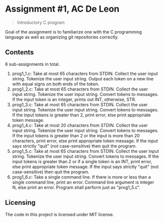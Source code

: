 # Assignment #1, AC De Leon
> Introductory C program

Goal of the assignment is to familiarize one with the C programming language as well as organizing git repositories correctly.

## Contents

6 sub-assignments in total.

1. prog1_1.c:
    Take at most 65 characters from STDIN. Collect the user input string. Tokenize the user input string. Output each token on a new line with equal signs on both ends of the token.
2. prog1_2.c:
    Take at most 65 characters from STDIN. Collect the user input string. Tokenize the user input string. Convert tokens to messages. If the input token is an integer, prints out INT, otherwise, STR.
3. prog1_3.c:
    Take at most 65 characters from STDIN. Collect the user input string. Tokenize the user input string. Convert tokens to messages. If the input tokens is greater than 2, print error, else print appropriate token message.
4. prog1_4.c:
    Take at most 20 characters from STDIN. Collect the user input string. Tokenize the user input string. Convert tokens to messages. If the input tokens is greater than 2 or the input is more than 20 characters, print error, else print appropriate token message. If the input says strictly "quit" (not case-sensitive) then quit the program.
5. prog1_5.c:
    Take at most 65 characters from STDIN. Collect the user input string. Tokenize the user input string. Convert tokens to messages. If the input tokens is greater than 2 or if a single token is an INT, print error, else print appropriate token message. If the input says strictly "quit" (not case-sensitive) then quit the program.
6. prog1_6.c:
    Take a single command line. If there is more or less than a single command line, print an error. Command line argument is integer N, else print an error. Program shall perform just as "prog1_5.c".

## Licensing

The code in this project is licensed under MIT license.


